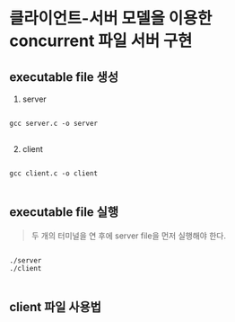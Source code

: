 # 클라이언트-서버 모델을 이용한 concurrent 파일 서버 구현
## executable file 생성
1. server
<pre>
<code>
gcc server.c -o server
</code>
</pre>

2. client
<pre>
<code>
gcc client.c -o client
</code>
</pre>

## executable file 실행
>두 개의 터미널을 연 후에 server file을 먼저 실행해야 한다.
<pre>
<code>
./server
./client
</code>
</pre>

## client 파일 사용법
> 
